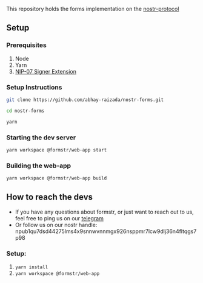 This repository holds the forms implementation on the [nostr-protocol](https://github.com/nostr-protocol/nostr)

## Setup

### Prerequisites

1. Node
2. Yarn
3. [NIP-07 Signer Extension](https://github.com/nostr-protocol/nips/blob/master/07.md)

### Setup Instructions

```sh
git clone https://github.com/abhay-raizada/nostr-forms.git

cd nostr-forms

yarn
```

### Starting the dev server

```sh
yarn workspace @formstr/web-app start
```

### Building the web-app

```sh
yarn workspace @formstr/web-app build
```

## How to reach the devs

- If you have any questions about formstr, or just want to reach out to us, feel free to ping us on our [telegram](https://t.me/+NQzzsKGGkgtmMjdl)
- Or follow us on our nostr handle: npub1qu7dsd44275lms4x9snnwvnnmgx926nsppmr7lcw9dlj36n4fltqgs7p98

### Setup:

1. `yarn install`
2. `yarn workspace @formstr/web-app`

